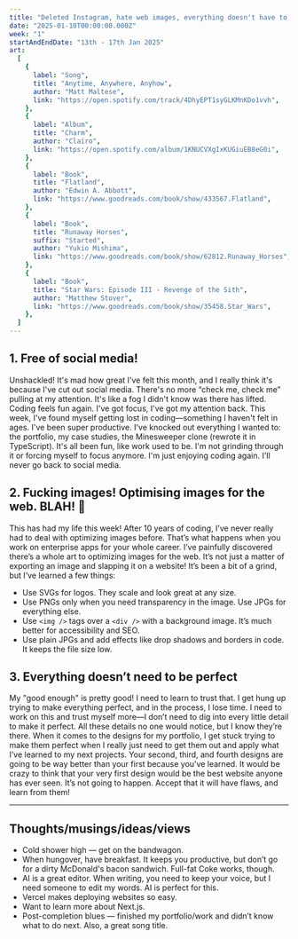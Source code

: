 ```yaml
---
title: "Deleted Instagram, hate web images, everything doesn't have to be perfect."
date: "2025-01-10T00:00:00.000Z"
week: "1"
startAndEndDate: "13th - 17th Jan 2025"
art:
  [
    {
      label: "Song",
      title: "Anytime, Anywhere, Anyhow",
      author: "Matt Maltese",
      link: "https://open.spotify.com/track/4DhyEPT1syGLKMnKDo1vvh",
    },
    {
      label: "Album",
      title: "Charm",
      author: "Clairo",
      link: "https://open.spotify.com/album/1KNUCVXgIxKUGiuEB8eG0i",
    },
    {
      label: "Book",
      title: "Flatland",
      author: "Edwin A. Abbott",
      link: "https://www.goodreads.com/book/show/433567.Flatland",
    },
    {
      label: "Book",
      title: "Runaway Horses",
      suffix: "Started",
      author: "Yukio Mishima",
      link: "https://www.goodreads.com/book/show/62812.Runaway_Horses",
    },
    {
      label: "Book",
      title: "Star Wars: Episode III - Revenge of the Sith",
      author: "Matthew Stover",
      link: "https://www.goodreads.com/book/show/35458.Star_Wars",
    },
  ]
---
```


## 1. Free of social media!

Unshackled! It's mad how great I've felt this month, and I really think it's because I've cut out social media. There's no more “check me, check me” pulling at my attention. It's like a fog I didn't know was there has lifted. Coding feels fun again. I've got focus, I've got my attention back. This week, I've found myself getting lost in coding—something I haven't felt in ages. I've been super productive. I've knocked out everything I wanted to: the portfolio, my case studies, the Minesweeper clone (rewrote it in TypeScript). It's all been fun, like work used to be. I'm not grinding through it or forcing myself to focus anymore. I'm just enjoying coding again. I'll never go back to social media.

## 2. Fucking images! Optimising images for the web. BLAH! 🤮

This has had my life this week! After 10 years of coding, I’ve never really had to deal with optimizing images before. That’s what happens when you work on enterprise apps for your whole career. I’ve painfully discovered there’s a whole art to optimizing images for the web. It’s not just a matter of exporting an image and slapping it on a website! It’s been a bit of a grind, but I’ve learned a few things:

- Use SVGs for logos. They scale and look great at any size.
- Use PNGs only when you need transparency in the image. Use JPGs for everything else.
- Use `<img />` tags over a `<div />` with a background image. It’s much better for accessibility and SEO.
- Use plain JPGs and add effects like drop shadows and borders in code. It keeps the file size low.

## 3. Everything doesn’t need to be perfect

My "good enough" is pretty good! I need to learn to trust that. I get hung up trying to make everything perfect, and in the process, I lose time. I need to work on this and trust myself more—I don’t need to dig into every little detail to make it perfect. All these details no one would notice, but I know they’re there. When it comes to the designs for my portfolio, I get stuck trying to make them perfect when I really just need to get them out and apply what I’ve learned to my next projects. Your second, third, and fourth designs are going to be way better than your first because you’ve learned. It would be crazy to think that your very first design would be the best website anyone has ever seen. It’s not going to happen. Accept that it will have flaws, and learn from them!

---

## Thoughts/musings/ideas/views

- Cold shower high — get on the bandwagon.
- When hungover, have breakfast. It keeps you productive, but don’t go for a dirty McDonald's bacon sandwich. Full-fat Coke works, though.
- AI is a great editor. When writing, you need to keep your voice, but I need someone to edit my words. AI is perfect for this.
- Vercel makes deploying websites so easy.
- Want to learn more about Next.js.
- Post-completion blues — finished my portfolio/work and didn’t know what to do next. Also, a great song title.
